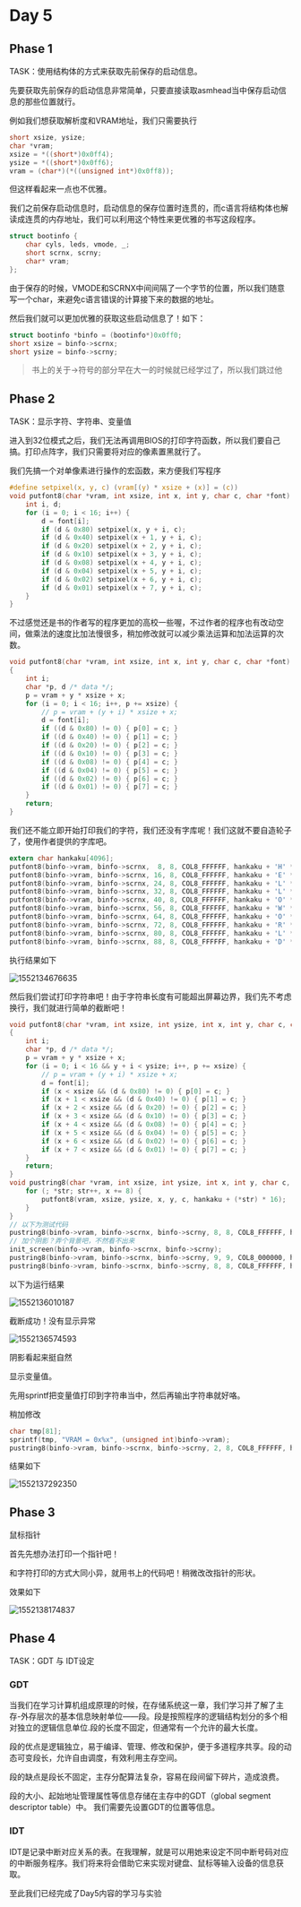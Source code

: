 # Day 5

## Phase 1

TASK：使用结构体的方式来获取先前保存的启动信息。

先要获取先前保存的启动信息非常简单，只要直接读取asmhead当中保存启动信息的那些位置就行。

例如我们想获取解析度和VRAM地址，我们只需要执行

```c
short xsize, ysize;
char *vram;
xsize = *((short*)0x0ff4);
ysize = *((short*)0x0ff6);
vram = (char*)(*((unsigned int*)0x0ff8));
```

但这样看起来一点也不优雅。

我们之前保存启动信息时，启动信息的保存位置时连贯的，而c语言将结构体也解读成连贯的内存地址，我们可以利用这个特性来更优雅的书写这段程序。

```c
struct bootinfo {
    char cyls, leds, vmode, _;
    short scrnx, scrny;
    char* vram;
};
```

由于保存的时候，VMODE和SCRNX中间间隔了一个字节的位置，所以我们随意写一个char，来避免c语言错误的计算接下来的数据的地址。

然后我们就可以更加优雅的获取这些启动信息了！如下：

```c
struct bootinfo *binfo = (bootinfo*)0x0ff0;
short xsize = binfo->scrnx;
short ysize = binfo->scrny;
```

> 书上的关于->符号的部分早在大一的时候就已经学过了，所以我们跳过他

## Phase 2

TASK：显示字符、字符串、变量值

进入到32位模式之后，我们无法再调用BIOS的打印字符函数，所以我们要自己搞。打印点阵字，我们只需要将对应的像素置黑就行了。

我们先搞一个对单像素进行操作的宏函数，来方便我们写程序

```c
#define setpixel(x, y, c) (vram[(y) * xsize + (x)] = (c))
void putfont8(char *vram, int xsize, int x, int y, char c, char *font) {
    int i, d;
    for (i = 0; i < 16; i++) {
        d = font[i];
        if (d & 0x80) setpixel(x, y + i, c);
        if (d & 0x40) setpixel(x + 1, y + i, c);
        if (d & 0x20) setpixel(x + 2, y + i, c);
        if (d & 0x10) setpixel(x + 3, y + i, c);
        if (d & 0x08) setpixel(x + 4, y + i, c);
        if (d & 0x04) setpixel(x + 5, y + i, c);
        if (d & 0x02) setpixel(x + 6, y + i, c);
        if (d & 0x01) setpixel(x + 7, y + i, c);
    }
}
```

不过感觉还是书的作者写的程序更加的高校一些喔，不过作者的程序也有改动空间，做乘法的速度比加法慢很多，稍加修改就可以减少乘法运算和加法运算的次数。

```c
void putfont8(char *vram, int xsize, int x, int y, char c, char *font)
{
    int i;
    char *p, d /* data */;
    p = vram + y * xsize + x;
    for (i = 0; i < 16; i++, p += xsize) {
        // p = vram + (y + i) * xsize + x;
        d = font[i];
        if ((d & 0x80) != 0) { p[0] = c; }
        if ((d & 0x40) != 0) { p[1] = c; }
        if ((d & 0x20) != 0) { p[2] = c; }
        if ((d & 0x10) != 0) { p[3] = c; }
        if ((d & 0x08) != 0) { p[4] = c; }
        if ((d & 0x04) != 0) { p[5] = c; }
        if ((d & 0x02) != 0) { p[6] = c; }
        if ((d & 0x01) != 0) { p[7] = c; }
    }
    return;
}
```

我们还不能立即开始打印我们的字符，我们还没有字库呢！我们这就不要自造轮子了，使用作者提供的字库吧。

```c
extern char hankaku[4096];
putfont8(binfo->vram, binfo->scrnx,  8, 8, COL8_FFFFFF, hankaku + 'H' * 16);
putfont8(binfo->vram, binfo->scrnx, 16, 8, COL8_FFFFFF, hankaku + 'E' * 16);
putfont8(binfo->vram, binfo->scrnx, 24, 8, COL8_FFFFFF, hankaku + 'L' * 16);
putfont8(binfo->vram, binfo->scrnx, 32, 8, COL8_FFFFFF, hankaku + 'L' * 16);
putfont8(binfo->vram, binfo->scrnx, 40, 8, COL8_FFFFFF, hankaku + 'O' * 16);
putfont8(binfo->vram, binfo->scrnx, 56, 8, COL8_FFFFFF, hankaku + 'W' * 16);
putfont8(binfo->vram, binfo->scrnx, 64, 8, COL8_FFFFFF, hankaku + 'O' * 16);
putfont8(binfo->vram, binfo->scrnx, 72, 8, COL8_FFFFFF, hankaku + 'R' * 16);
putfont8(binfo->vram, binfo->scrnx, 80, 8, COL8_FFFFFF, hankaku + 'L' * 16);
putfont8(binfo->vram, binfo->scrnx, 88, 8, COL8_FFFFFF, hankaku + 'D' * 16);
```

执行结果如下

![1552134676635](C:\Users\egwcy\AppData\Roaming\Typora\typora-user-images\1552134676635.png)



然后我们尝试打印字符串吧！由于字符串长度有可能超出屏幕边界，我们先不考虑换行，我们就进行简单的截断吧！

```c
void putfont8(char *vram, int xsize, int ysize, int x, int y, char c, char *font)
{
    int i;
    char *p, d /* data */;
    p = vram + y * xsize + x;
    for (i = 0; i < 16 && y + i < ysize; i++, p += xsize) {
        // p = vram + (y + i) * xsize + x;
        d = font[i];
        if (x < xsize && (d & 0x80) != 0) { p[0] = c; }
        if (x + 1 < xsize && (d & 0x40) != 0) { p[1] = c; }
        if (x + 2 < xsize && (d & 0x20) != 0) { p[2] = c; }
        if (x + 3 < xsize && (d & 0x10) != 0) { p[3] = c; }
        if (x + 4 < xsize && (d & 0x08) != 0) { p[4] = c; }
        if (x + 5 < xsize && (d & 0x04) != 0) { p[5] = c; }
        if (x + 6 < xsize && (d & 0x02) != 0) { p[6] = c; }
        if (x + 7 < xsize && (d & 0x01) != 0) { p[7] = c; }
    }
    return;
}
void pustring8(char *vram, int xsize, int ysize, int x, int y, char c, char *fontku, char *str) {
    for (; *str; str++, x += 8) {
        putfont8(vram, xsize, ysize, x, y, c, hankaku + (*str) * 16);
    }
}
// 以下为测试代码
pustring8(binfo->vram, binfo->scrnx, binfo->scrny, 8, 8, COL8_FFFFFF, hankaku, "A Warm Welcome From Wallace CHU. Hello World with News!");
// 加个阴影？弄个背景吧，不然看不出来
init_screen(binfo->vram, binfo->scrnx, binfo->scrny);
pustring8(binfo->vram, binfo->scrnx, binfo->scrny, 9, 9, COL8_000000, hankaku, "A Warm Welcome From Wallace CHU. Hello World with News!");
pustring8(binfo->vram, binfo->scrnx, binfo->scrny, 8, 8, COL8_FFFFFF, hankaku, "A Warm Welcome From Wallace CHU. Hello World with News!");

```

以下为运行结果

![1552136010187](C:\Users\egwcy\AppData\Roaming\Typora\typora-user-images\1552136010187.png)

截断成功！没有显示异常

![1552136574593](C:\Users\egwcy\AppData\Roaming\Typora\typora-user-images\1552136574593.png)

阴影看起来挺自然

显示变量值。

先用sprintf把变量值打印到字符串当中，然后再输出字符串就好咯。

稍加修改

```c
char tmp[81];
sprintf(tmp, "VRAM = 0x%x", (unsigned int)binfo->vram);
pustring8(binfo->vram, binfo->scrnx, binfo->scrny, 2, 8, COL8_FFFFFF, hankaku, tmp);
```

结果如下

![1552137292350](C:\Users\egwcy\AppData\Roaming\Typora\typora-user-images\1552137292350.png)

## Phase 3

鼠标指针

首先先想办法打印一个指针吧！

和字符打印的方式大同小异，就用书上的代码吧！稍微改改指针的形状。

效果如下

![1552138174837](C:\Users\egwcy\AppData\Roaming\Typora\typora-user-images\1552138174837.png)

## Phase 4

TASK：GDT 与 IDT设定

### GDT

当我们在学习计算机组成原理的时候，在存储系统这一章，我们学习并了解了主存-外存层次的基本信息映射单位——段。段是按照程序的逻辑结构划分的多个相对独立的逻辑信息单位.段的长度不固定，但通常有一个允许的最大长度。

段的优点是逻辑独立，易于编译、管理、修改和保护，便于多道程序共享。段的动态可变段长，允许自由调度，有效利用主存空间。

段的缺点是段长不固定，主存分配算法复杂，容易在段间留下碎片，造成浪费。



段的大小、起始地址管理属性等信息存储在主存中的GDT（global segment descriptor table）中。
我们需要先设置GDT的位置等信息。

### IDT

IDT是记录中断对应关系的表。在我理解，就是可以用她来设定不同中断号码对应的中断服务程序。我们将来将会借助它来实现对键盘、鼠标等输入设备的信息获取。

至此我们已经完成了Day5内容的学习与实验